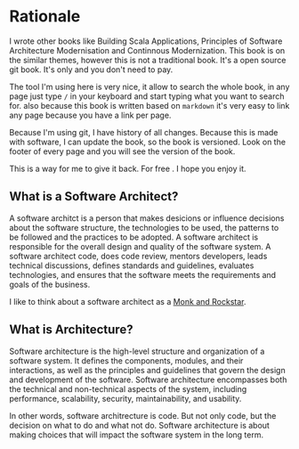 # Rationale

I wrote other books like Building Scala Applications, Principles of Software Architecture Modernisation and Continnous Modernization. This book is on the similar themes, however this is not a traditional book. It's a open source git book. It's only and you don't need to pay.

The tool I'm using here is very nice, it allow to search the whole book, in any page just type `/` in your keyboard and start typing what you want to search for. also because this book is written based on `markdown` it's very easy to link any page because you have a link per page. 

Because I'm using git, I have history of all changes. Because this is made with software, I can update the book, so the book is versioned. Look on the footer of every page and you will see the version of the book.

This is a way for me to give it back. For free . I hope you enjoy it.

## What is a Software Architect?

A software architct is a person that makes desicions or influence decisions about the software structure, the technologies to be used, the patterns to be followed and the practices to be adopted. A software architect is responsible for the overall design and quality of the software system. A software architect code, does code review, mentors developers, leads technical discussions, defines standards and guidelines, evaluates technologies, and ensures that the software meets the requirements and goals of the business.

I like to think about a software architect as a [Monk and Rockstar](https://diego-pacheco.blogspot.com/2025/02/the-monk-and-rockstar.html). 

## What is Architecture?

Software architecture is the high-level structure and organization of a software system. It defines the components, modules, and their interactions, as well as the principles and guidelines that govern the design and development of the software. Software architecture encompasses both the technical and non-technical aspects of the system, including performance, scalability, security, maintainability, and usability.

In other words, software architrecture is code. But not only code, but the decision on what to do and what not do. Software architecture is about making choices that will impact the software system in the long term.